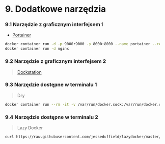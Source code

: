 # 9. Dodatkowe narzędzia

### 9.1 Narzędzie z graficznym interfejsem 1

* [Portainer](https://www.portainer.io/)

```bash
docker container run -d -p 9000:9000 -p 8000:8000 --name portainer --restart always -v /var/run/docker.sock:/var/run/docker.sock -v P:\Docker\Portainer:/data portainer/portainer
docker container run -d nginx
```

### 9.2 Narzędzie z graficznym interfejsem 2

> [Dockstation](https://dockstation.io/)

### 9.3 Narzędzie dostępne w terminalu 1

> Dry

```bash
docker container run --rm -it -v /var/run/docker.sock:/var/run/docker.sock moncho/dry
```

### 9.4 Narzędzie dostępne w terminalu 2

> Lazy Docker

```bash
curl https://raw.githubusercontent.com/jesseduffield/lazydocker/master/scripts/install_update_linux.sh | bash
```